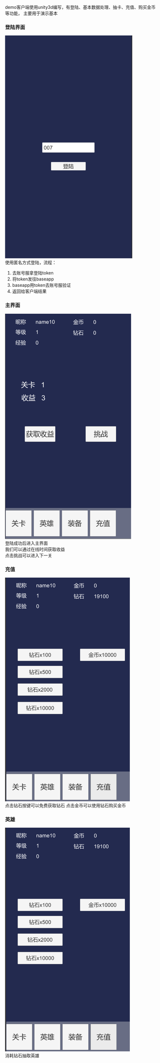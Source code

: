 demo客户端使用unity3d编写，有登陆、基本数据处理、抽卡、充值、购买金币等功能，
主要用于演示基本

### 登陆界面  
![登陆](img/login.png)  
使用匿名方式登陆，流程：
1. 去账号服拿登陆token
2. 将token发往baseapp
3. baseapp用token去账号服验证
4. 返回给客户端结果

### 主界面  
![登陆](img/main.png)  
登陆成功后进入主界面  
我们可以通过在线时间获取收益    
点击挑战可以进入下一关

### 充值  
![登陆](img/money.png)  
点击钻石按键可以免费获取钻石
点击金币可以使用钻石购买金币

### 英雄  
![登陆](img/money.png)    
消耗钻石抽取英雄  